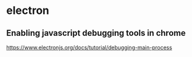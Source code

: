 # electron


## Enabling javascript debugging tools in chrome 
https://www.electronjs.org/docs/tutorial/debugging-main-process
